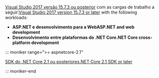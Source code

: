 <span data-ttu-id="d03b1-101">[Visual Studio 2017 versão 15.7.3 ou posterior](https://visualstudio.microsoft.com/downloads/) com as cargas de trabalho a seguir:</span><span class="sxs-lookup"><span data-stu-id="d03b1-101">[Visual Studio 2017 version 15.7.3 or later](https://visualstudio.microsoft.com/downloads/) with the following workloads:</span></span>

* <span data-ttu-id="d03b1-102">**ASP.NET e desenvolvimento para a Web**</span><span class="sxs-lookup"><span data-stu-id="d03b1-102">**ASP.NET and web development**</span></span>
* <span data-ttu-id="d03b1-103">**Desenvolvimento entre plataformas do .NET Core**</span><span class="sxs-lookup"><span data-stu-id="d03b1-103">**.NET Core cross-platform development**</span></span>

::: moniker range=">= aspnetcore-2.1"

[<span data-ttu-id="d03b1-104">SDK do .NET Core 2.1 ou posteriores</span><span class="sxs-lookup"><span data-stu-id="d03b1-104">.NET Core 2.1 SDK or later</span></span>](https://www.microsoft.com/net/download/windows)

::: moniker-end
